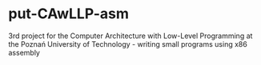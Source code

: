 # put-CAwLLP-asm
3rd project for the Computer Architecture with Low-Level Programming at the Poznań University of Technology - writing small programs using x86 assembly
